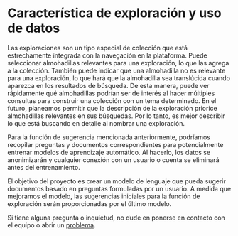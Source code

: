Característica de exploración y uso de datos
==

Las exploraciones son un tipo especial de colección que está estrechamente
integrada con la navegación en la plataforma. Puede seleccionar almohadillas
relevantes para una exploración, lo que las agrega a la colección.
También puede indicar que una almohadilla no es relevante para una exploración,
lo que hará que la almohadilla sea translúcida cuando aparezca en los resultados
de búsqueda. De esta manera, puede ver rápidamente qué almohadillas podrían ser
de interés al hacer múltiples consultas para construir una colección con un tema
determinado. En el futuro, planeamos permitir que la descripción de la
exploración priorice almohadillas relevantes en sus búsquedas. Por lo tanto,
es mejor describir lo que está buscando en detalle al nombrar una exploración.

Para la función de sugerencia mencionada anteriormente, podríamos recopilar
preguntas y documentos correspondientes para potencialmente entrenar modelos
de aprendizaje automático. Al hacerlo, los datos se anonimizarán y cualquier
conexión con un usuario o cuenta se eliminará antes del entrenamiento.

El objetivo del proyecto es crear un modelo de lenguaje que pueda sugerir
documentos basado en preguntas formuladas por un usuario. A medida que mejoramos
el modelo, las sugerencias iniciales para la función de exploración serán
proporcionadas por el último modelo.

Si tiene alguna pregunta o inquietud, no dude en ponerse en contacto con el
equipo o abrir un [problema](https://github.com/UNDP-Accelerator-Labs/platform/issues).
